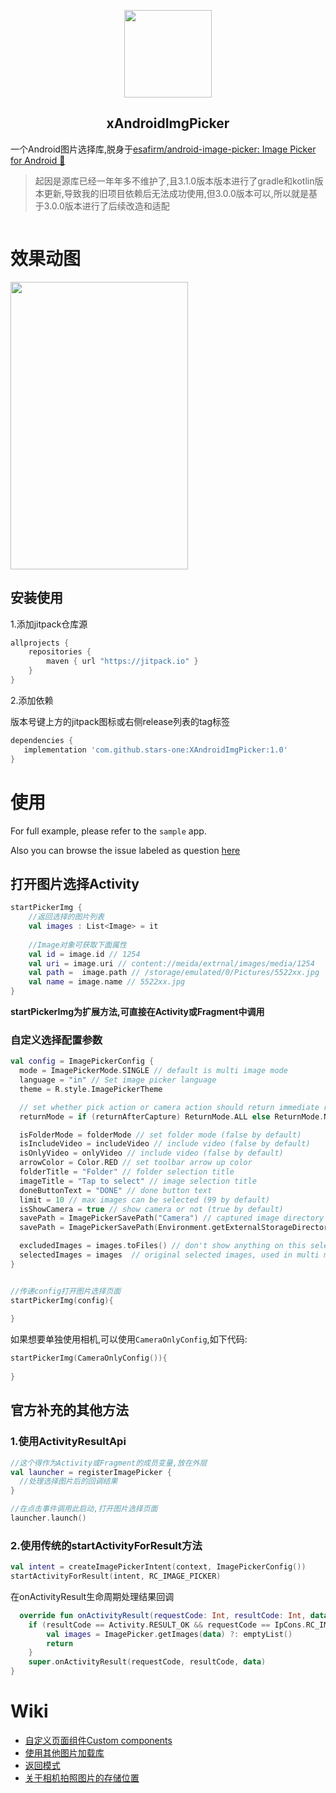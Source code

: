 <p align="center">
	<img  src="https://github.com/esafirm/android-image-picker/blob/master/art/logo.png?raw=true" width="140" height="140"/> 
</p>

<h2 align="center">xAndroidImgPicker</h2>

一个Android图片选择库,脱身于[esafirm/android-image-picker: Image Picker for Android 🤖](https://github.com/esafirm/android-image-picker)

> 起因是源库已经一年年多不维护了,且3.1.0版本版本进行了gradle和kotlin版本更新,导致我的旧项目依赖后无法成功使用,但3.0.0版本可以,所以就是基于3.0.0版本进行了后续改造和适配

<a href="https://jitpack.io/#stars-one/XAndroidImgPicker">
<img src="https://jitpack.io/stars-one/XAndroidImgPicker.svg" alt="" />
</a>

# 效果动图
<img src="https://raw.githubusercontent.com/esafirm/android-image-picker/master/art/ss.gif" height="460" width="284"/>

## 安装使用

1.添加jitpack仓库源

```groovy
allprojects {
    repositories {
        maven { url "https://jitpack.io" }
    }
}
```

2.添加依赖

版本号键上方的jitpack图标或右侧release列表的tag标签

```groovy
dependencies {
   implementation 'com.github.stars-one:XAndroidImgPicker:1.0'
}
```

# 使用

For full example, please refer to the `sample` app.

Also you can browse the issue labeled as question [here](https://github.com/esafirm/android-image-picker/issues?utf8=%E2%9C%93&q=label%3Aquestion+)

## 打开图片选择Activity
```kotlin
startPickerImg {
    //返回选择的图片列表
    val images : List<Image> = it
    
    //Image对象可获取下面属性
    val id = image.id // 1254
    val uri = image.uri // content://meida/extrnal/images/media/1254
    val path =  image.path // /storage/emulated/0/Pictures/5522xx.jpg
    val name = image.name // 5522xx.jpg
}
```

**startPickerImg为扩展方法,可直接在Activity或Fragment中调用**

### 自定义选择配置参数

```kotlin
val config = ImagePickerConfig {
  mode = ImagePickerMode.SINGLE // default is multi image mode
  language = "in" // Set image picker language
  theme = R.style.ImagePickerTheme

  // set whether pick action or camera action should return immediate result or not. Only works in single mode for image picker
  returnMode = if (returnAfterCapture) ReturnMode.ALL else ReturnMode.NONE

  isFolderMode = folderMode // set folder mode (false by default)
  isIncludeVideo = includeVideo // include video (false by default)
  isOnlyVideo = onlyVideo // include video (false by default)
  arrowColor = Color.RED // set toolbar arrow up color
  folderTitle = "Folder" // folder selection title
  imageTitle = "Tap to select" // image selection title
  doneButtonText = "DONE" // done button text
  limit = 10 // max images can be selected (99 by default)
  isShowCamera = true // show camera or not (true by default)
  savePath = ImagePickerSavePath("Camera") // captured image directory name ("Camera" folder by default)
  savePath = ImagePickerSavePath(Environment.getExternalStorageDirectory().path, isRelative = false) // can be a full path

  excludedImages = images.toFiles() // don't show anything on this selected images
  selectedImages = images  // original selected images, used in multi mode
}


//传递config打开图片选择页面
startPickerImg(config){
    
}
```

如果想要单独使用相机,可以使用`CameraOnlyConfig`,如下代码:
```kotlin
startPickerImg(CameraOnlyConfig()){
    
}
```

## 官方补充的其他方法

### 1.使用ActivityResultApi

```kotlin
//这个得作为Activity或Fragment的成员变量,放在外层
val launcher = registerImagePicker {
  //处理选择图片后的回调结果
}

//在点击事件调用此启动,打开图片选择页面
launcher.launch()
```

### 2.使用传统的startActivityForResult方法

```kotlin
val intent = createImagePickerIntent(context, ImagePickerConfig())
startActivityForResult(intent, RC_IMAGE_PICKER)

```
在onActivityResult生命周期处理结果回调

```kotlin
  override fun onActivityResult(requestCode: Int, resultCode: Int, data: Intent?) {
    if (resultCode == Activity.RESULT_OK && requestCode == IpCons.RC_IMAGE_PICKER && data != null) {
        val images = ImagePicker.getImages(data) ?: emptyList()
        return
    }
    super.onActivityResult(requestCode, resultCode, data)
}
```

# Wiki

- [自定义页面组件Custom components](https://github.com/esafirm/android-image-picker/blob/master/docs/custom_components.md)
- [使用其他图片加载库](https://github.com/esafirm/android-image-picker/blob/master/docs/another_image_library.md)
- [返回模式](https://github.com/esafirm/android-image-picker/blob/master/docs/return_mode.md)
- [关于相机拍照图片的存储位置](https://github.com/esafirm/android-image-picker/blob/master/docs/save_location.md)